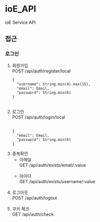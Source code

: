 # ioE_API
ioE Service API
<h2>접근</h2>
<h3>로그인</h3>
<ol>
  <li>회원가입<br>POST /api/auth/register/local<br>
    
    {
      "username": String.min(4).max(15),
      "email": Email,
      "password": String.min(6)
    }
    
  </li><br>
  <li>로그인<br>POST /api/auth/login/local</li><br>
  
    {
      "email": Email,
      "password": String.min(6)
    }
  
  <li>
    중복확인
    <ul>
      <li>이메일<br>GET /api/auth/exists/email/:value</li><br>
      <li>아이디<br>GET /api/auth/exists/username/:value</li>
    </ul>
  </li><br>
  <li>로그아웃<br>POST /api/auth/logout</li><br>
  <li>쿠키 체크<br>GET /api/auth/check</li>
</ol>
